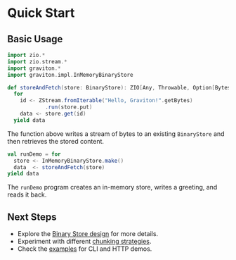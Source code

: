 # Quick Start

## Basic Usage

```scala mdoc:silent
import zio.*
import zio.stream.*
import graviton.*
import graviton.impl.InMemoryBinaryStore

def storeAndFetch(store: BinaryStore): ZIO[Any, Throwable, Option[Bytes]] =
  for
    id <- ZStream.fromIterable("Hello, Graviton!".getBytes)
            .run(store.put)
    data <- store.get(id)
  yield data
```

The function above writes a stream of bytes to an existing `BinaryStore` and then retrieves the stored content.

```scala mdoc:silent
val runDemo = for
  store <- InMemoryBinaryStore.make()
  data  <- storeAndFetch(store)
yield data
```

The `runDemo` program creates an in-memory store, writes a greeting, and reads it back.

## Next Steps

- Explore the [Binary Store design](../binary-store.md) for more details.
- Experiment with different [chunking strategies](../chunking.md).
- Check the [examples](../examples/index.md) for CLI and HTTP demos.
